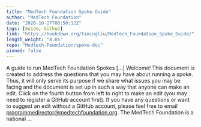 ```yaml
---
title: "MedTech Foundation Spoke Guide"
author: "MedTech Foundation"
date: "2020-10-27T08:50:12Z"
tags: [Guide, Github]
link: "https://bookdown.org/timingliu/MedTech_Foundation_Spoke_Guide/"
length_weight: "4.6%"
repo: "Medtech-Foundation/spoke-doc"
pinned: false
---
```


A guide to run MedTech Foundation Spokes [...] Welcome! This document is created to address the questions that you may have about running a spoke. Thus, it will only serve its purpose if we share what issues you may be facing and the document is set up in such a way that anyone can make an edit. Click on the fourth button from left to right to make an edit (you may need to register a GitHub account first). If you have any questions or want to suggest an edit without a GitHub account, please feel free to email programmedirector@medtechfoundation.org. The MedTech Foundation is a national ...

